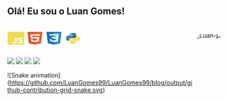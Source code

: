 ## Olá! Eu sou o Luan Gomes!



<div style="display: inline_block"><br>
  <img align="center" alt="Luan-Js" height="30" width="40" src="https://raw.githubusercontent.com/devicons/devicon/master/icons/javascript/javascript-plain.svg">
  <img align="center" alt="Luan-HTML" height="30" width="40" src="https://raw.githubusercontent.com/devicons/devicon/master/icons/html5/html5-original.svg">
  <img align="center" alt="Luan-CSS" height="30" width="40" src="https://raw.githubusercontent.com/devicons/devicon/master/icons/css3/css3-original.svg">
  <img align="center" alt="Luan-Python" height="30" width="40" src="https://raw.githubusercontent.com/devicons/devicon/master/icons/python/python-original.svg">
  <img align="right" alt="Luan-pic" height="150" style="border-radius:50px;" src="https://lh3.googleusercontent.com/a/AEdFTp5Rxv4-t_VDIyMZHfbIkkMq4lN-2stm12GBosvL=s288-p-rw-no">
</div>
  
  ##
 
<div> 
  <a href="https://www.youtube.com/channel/UCKOY-CJp8HJRQ43OyID6rhQ" target="_blank"><img src="https://img.shields.io/badge/YouTube-FF0000?style=for-the-badge&logo=youtube&logoColor=white" target="_blank"></a>
  <a href="https://www.instagram.com/99luangomes/" target="_blank"><img src="https://img.shields.io/badge/-Instagram-%23E4405F?style=for-the-badge&logo=instagram&logoColor=white" target="_blank"></a>
 <a href="https://twitter.com/99LuanGomes?s=20&t=TNLhVxnguWFGCuVjeDsS4g" target="_blank"><img src="https://img.shields.io/badge/Twitter-1DA1F2?style=for-the-badge&logo=twitter&logoColor=white" target="_blank"></a> 
  <a href="https://codepen.io/LGomess" target="_blank"><img src="https://img.shields.io/badge/Codepen-000000?style=for-the-badge&logo=codepen&logoColor=white" target="_blank"></a> 
  
</div>

![Snake animation] (https://github.com/LuanGomes99/LuanGomes99/blog/output/github-contribution-grid-snake.svg)
